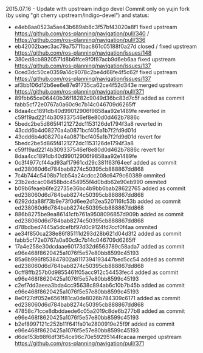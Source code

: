 2015.07.16 - Update with upstream indigo devel
Commit only on yujin fork (by using "git cherry upstream/indigo-devel") and status:
+ e4eb8aa0523a5ae43b689ab8c3f57bf43020a8f1      fixed upstream          https://github.com/ros-planning/navigation/pull/340 / https://github.com/ros-planning/navigation/pull/336
+ eb42002baec3ac79a75711bac861c05188f0a27d      closed / fixed upstream https://github.com/ros-planning/navigation/issues/148
+ 380ed8cb8920571d8b6ffce9f0f87acb9d6eb6aa      fixed upstream          https://github.com/ros-planning/navigation/issues/137
+ 0ced3dc50ce0359a14c9078c2be4d68fe4f5c62f      fixed upstream          https://github.com/ros-planning/navigation/issues/137
+ af3bb106d12b6ee6e87e91735ca62ce4f52d343e      merged upstream         https://github.com/ros-planning/navigation/pull/371
+ 89fbb65ce06440b36f18282c9049d36bc83d7c5f      added as commit         fabb5cf72e0767a0a60c9c7b14c046709d6265ff
+ 8daa4cc1891db40d99012906f9858aa92e1489fe      reverted in             c59f19ad2214b309337546ef8e80d0d462b7886c
+ 5bedc2be5d865f4121272dc1153126de1794f3a8      reverted in             43cdd6b4d08270a4a0871bcf405a1b7f2fd9d01d
+ 43cdd6b4d08270a4a0871bcf405a1b7f2fd9d01d      revert for              5bedc2be5d865f4121272dc1153126de1794f3a8
+ c59f19ad2214b309337546ef8e80d0d462b7886c      revert for              8daa4cc1891db40d99012906f9858aa92e1489fe
+ 0c3f4977cf44ad93af17961cd29c381f63f64eef      added as commit         ed238060d6d784bab8274c50395cb888867dd868
+ 7c4b744c5408b71cb54a24cdcc208c6479c60389      ommited
+ 23b2edcac08458bdc454955f4d0bdb62e90eb990      ommited
+ b09b6feaeb6fe22735e36bc4b9bb6bab28622765      added as commit         ed238060d6d784bab8274c50395cb888867dd868
+ 6292dda88f73b9e73f0d6ee2d12ea520116fc53b      added as commit         ed238060d6d784bab8274c50395cb888867dd868
+ 886b8275be9ea86141cfb761a9508096857d909b      added as commit         ed238060d6d784bab8274c50395cb888867dd868
+ d78bdbed7445a5dcefbf97d0c9124fd7ccf0f4aa      ommited
+ ae34f850ca238e86f85111d293d28b621d04d3f2      added as commit         fabb5cf72e0767a0a60c9c7b14c046709d6265ff
+ 17a4e258e30dcdaae60173d32d6563789c58ada7      added as commit         e96e468f8620425a1076f5e57e80bb8599c45193
+ 85a6b996f853847802a8117394193447bed5cc54      added as commit         ed238060d6d784bab8274c50395cb888867dd868
+ 0cff8ffb257b0d9855461f05acc912c54453fec4      added as commit         e96e468f8620425a1076f5e57e80bb8599c45193
+ c2ef7dd3aeea3bda4cc95638c894ab6c10b7b45b      added as commit         e96e468f8620425a1076f5e57e80bb8599c45193
+ 8e0f27df052e6561f81ca0de8026b784309c6171      added as commit         ed238060d6d784bab8274c50395cb888867dd868
+ 47858c71cce8dbddaede6c05a2019c8de6b277b8      added as commit         e96e468f8620425a1076f5e57e80bb8599c45193
+ b2ef8997121c252b11f641fa01e2800919e25f9f      added as commit         e96e468f8620425a1076f5e57e80bb8599c45193
+ d6de153b98f6df3f54ce96c70e59295144fcacaa      merged upstream         https://github.com/ros-planning/navigation/pull/371
